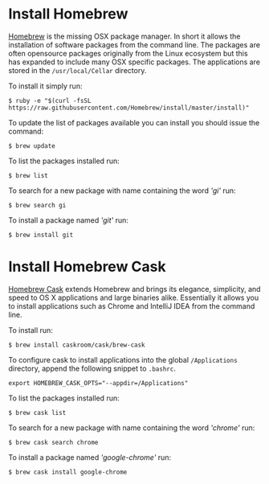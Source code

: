# Install Homebrew

[Homebrew](http://mxcl.github.com/homebrew/) is the missing OSX package manager. In short it allows
the installation of software packages from the command line. The packages are often opensource packages
originally from the Linux ecosystem but this has expanded to include many OSX specific packages. The
applications are stored in the `/usr/local/Cellar` directory.

To install it simply run:

    $ ruby -e "$(curl -fsSL https://raw.githubusercontent.com/Homebrew/install/master/install)"

To update the list of packages available you can install you should issue the command:

    $ brew update

To list the packages installed run:

    $ brew list

To search for a new package with name containing the word _'gi'_ run:

    $ brew search gi

To install a package named _'git'_ run:

    $ brew install git

# Install Homebrew Cask

[Homebrew Cask](http://caskroom.io/) extends Homebrew and brings its elegance, simplicity, and speed to
OS X applications and large binaries alike. Essentially it allows you to install applications such as Chrome
and IntelliJ IDEA from the command line.

To install run:

    $ brew install caskroom/cask/brew-cask

To configure cask to install applications into the global `/Applications` directory, append the following snippet
to `.bashrc`.

    export HOMEBREW_CASK_OPTS="--appdir=/Applications"

To list the packages installed run:

    $ brew cask list

To search for a new package with name containing the word _'chrome'_ run:

    $ brew cask search chrome

To install a package named _'google-chrome'_ run:

    $ brew cask install google-chrome
